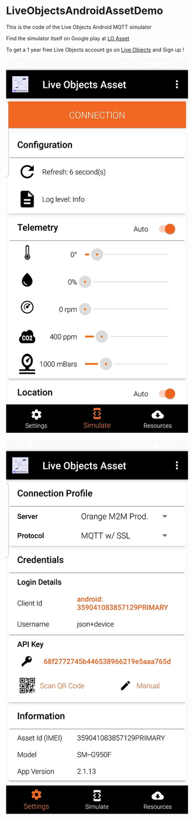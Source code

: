 # LiveObjectsAndroidAssetDemo
This is the code of the Live Objects Android MQTT simulator

Find the simulator itself on Google play at [LO Asset](https://play.google.com/store/apps/details?id=com.orange.lo.assetdemo)

To get a 1 year free Live Objects account go on [Live Objects](https://liveobjects.orange-business.com) and Sign up !

![](img/Screenshot3.jpg)

![](img/Screenshot4.jpg)
